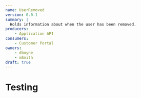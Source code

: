 ```yaml
---
name: UserRemoved
version: 0.0.1
summary: |
  Holds information about when the user has been removed.
producers:
    - Application API
consumers:
    - Customer Portal
owners:
    - dboyne
    - mSmith
draft: true    
---
```


# Testing